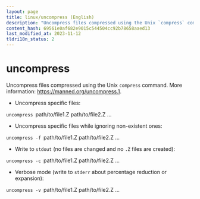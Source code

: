 ```yaml
---
layout: page
title: linux/uncompress (English)
description: "Uncompress files compressed using the Unix `compress` command."
content_hash: 69561e0af682e9015c544504cc92b78658aaed13
last_modified_at: 2023-11-12
tldri18n_status: 2
---
```

# uncompress

Uncompress files compressed using the Unix `compress` command.
More information: <https://manned.org/uncompress.1>.

- Uncompress specific files:

`uncompress `<span class="tldr-var badge badge-pill bg-dark-lm bg-white-dm text-white-lm text-dark-dm font-weight-bold">path/to/file1.Z path/to/file2.Z ...</span>

- Uncompress specific files while ignoring non-existent ones:

`uncompress -f `<span class="tldr-var badge badge-pill bg-dark-lm bg-white-dm text-white-lm text-dark-dm font-weight-bold">path/to/file1.Z path/to/file2.Z ...</span>

- Write to `stdout` (no files are changed and no `.Z` files are created):

`uncompress -c `<span class="tldr-var badge badge-pill bg-dark-lm bg-white-dm text-white-lm text-dark-dm font-weight-bold">path/to/file1.Z path/to/file2.Z ...</span>

- Verbose mode (write to `stderr` about percentage reduction or expansion):

`uncompress -v `<span class="tldr-var badge badge-pill bg-dark-lm bg-white-dm text-white-lm text-dark-dm font-weight-bold">path/to/file1.Z path/to/file2.Z ...</span>
